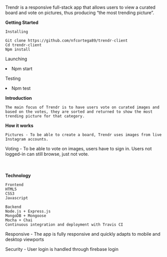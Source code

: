Trendr is a responsive full-stack app that allows users to view a curated board and vote on pictures, thus producing “the most trending picture”.


<b>Getting Started</b>

	Installing

    Git clone https://github.com/nfcortega89/trendr-client
    Cd trendr-client
    Npm install

  Launching
    <li>Npm start</li>

  Testing
    <li>Npm test</li>

<b>Introduction</b>

	The main focus of Trendr is to have users vote on curated images and based on the votes, they are sorted and returned to show the most trending picture for that category.

<b>How it works</b>

	Pictures - To be able to create a board, Trendr uses images from live Instagram accounts.
  Voting - To be able to vote on images, users have to sign in. Users not logged-in can still browse, just not vote.
<br></br>
<br></br>
<b>Technology</b>

	Frontend
    HTML5
    CSS3
    Javascript

 	Backend
    Node.js + Express.js
    MongoDB + Mongoose
    Mocha + Chai
    Continuous integration and deployment with Travis CI

  Responsive - The app is fully responsive and quickly adapts to mobile and desktop viewports

  Security - User login is handled through firebase login
